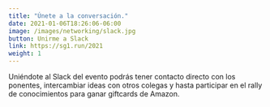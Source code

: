 ```yaml
---
title: "Únete a la conversación."
date: 2021-01-06T18:26:06-06:00
image: /images/networking/slack.jpg
button: Unirme a Slack
link: https://sg1.run/2021
weight: 1
---
```


Uniéndote al Slack del evento podrás tener contacto directo con los ponentes, intercambiar ideas con otros colegas y hasta participar en el rally de conocimientos para ganar giftcards de Amazon.